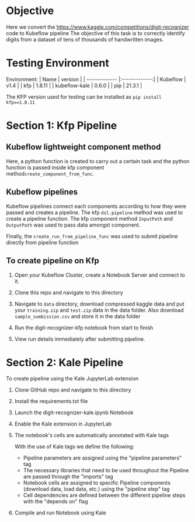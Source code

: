 # Objective
Here we convert the https://www.kaggle.com/competitions/digit-recognizer code to Kubeflow pipeline 
The objective of this task is to correctly identify digits from a dataset of tens of thousands of handwritten images.

# Testing Environment
Environment:
| Name        | version           | 
| ------------- |:-------------:|
| Kubeflow      | v1.4   |
| kfp           | 1.8.11 |
| kubeflow-kale | 0.6.0  |
| pip           | 21.3.1 |


The KFP version used for testing can be installed as `pip install kfp==1.8.11`  

# Section 1: Kfp Pipeline

## Kubeflow lightweight component method
Here, a python function is created to carry out a certain task and the python function is passed inside kfp component method`create_component_from_func`. 


## Kubeflow pipelines
Kubeflow pipelines connect each components according to how they were passed and creates a pipeline. The kfp `dsl.pipeline` method was used to create a pipeline function. The kfp component method `InputPath` and `OutputPath` was used to pass data amongst component. 

Finally, the  `create_run_from_pipeline_func` was used to submit pipeline directly from pipeline function

## To create pipeline on Kfp
   
1. Open your Kubeflow Cluster, create a Notebook Server and connect to it.

2. Clone this repo and navigate to this directory

3. Navigate to `data` directory, download compressed kaggle data and put your `training.zip` and `test.zip` data in the data folder.
   Also download `sample_sumbission.csv` and store it in the data folder

4. Run the digit-recognizer-kfp notebook from start to finish

5. View run details immediately after submitting pipeline.


# Section 2: Kale Pipeline

To create pipeline using the Kale JupyterLab extension


1. Clone GitHub repo and navigate to this directory

2. Install the requirements.txt file

3. Launch the digit-recognizer-kale.ipynb Notebook

4. Enable the Kale extension in JupyterLab   

5. The notebook's cells are automatically annotated with Kale tags

   With the use of Kale tags we define the following:

   * Pipeline parameters are assigned using the "pipeline parameters" tag
   * The necessary libraries that need to be used throughout the Pipeline are passed through the "imports" tag
   * Notebook cells are assigned to specific Pipeline components (download data, load data, etc.) using the "pipeline step" tag
   * Cell dependencies are defined between the different pipeline steps with the "depends on" flag

6. Compile and run Notebook using Kale
